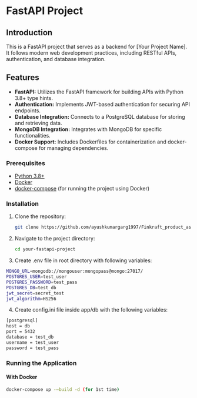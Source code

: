 
# FastAPI Project

## Introduction

This is a FastAPI project that serves as a backend for [Your Project Name]. It follows modern web development practices, including RESTful APIs, authentication, and database integration.

## Features

- **FastAPI:** Utilizes the FastAPI framework for building APIs with Python 3.8+ type hints.
- **Authentication:** Implements JWT-based authentication for securing API endpoints.
- **Database Integration:** Connects to a PostgreSQL database for storing and retrieving data.
- **MongoDB Integration:** Integrates with MongoDB for specific functionalities.
- **Docker Support:** Includes Dockerfiles for containerization and docker-compose for managing dependencies.


### Prerequisites

- [Python 3.8+](https://www.python.org/downloads/)
- [Docker](https://docs.docker.com/get-docker/)
- [docker-compose](https://docs.docker.com/compose/install/) (for running the project using Docker)

### Installation

1. Clone the repository:

    ```bash
    git clone https://github.com/ayushkumargarg1997/Finkraft_product_assignment.git
    ```

2. Navigate to the project directory:

    ```bash
    cd your-fastapi-project
    ```


3. Create .env file in root directory with following variables:

```bash
MONGO_URL=mongodb://mongouser:mongopass@mongo:27017/
POSTGRES_USER=test_user
POSTGRES_PASSWORD=test_pass
POSTGRES_DB=test_db
jwt_secret=secret_test
jwt_algorithm=HS256
```


4. Create config.ini file inside app/db with the following variables:

```bash
[postgresql]
host = db
port = 5432
database = test_db
username = test_user
password = test_pass
```


### Running the Application


#### With Docker

```bash
docker-compose up -–build -d (for 1st time)
```


